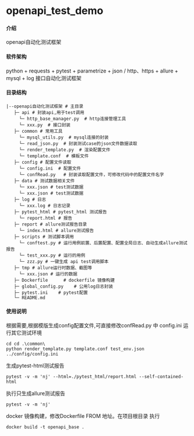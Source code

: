 # openapi_test_demo

#### 介绍
openapi自动化测试框架

#### 软件架构
python + requests + pytest + parametrize + json / http、https + allure + mysql + log
接口自动化测试框架

#### 目录结构

    |--openapi自动化测试框架 # 主目录
       ├─ api # 封装api,用于test调用
         └─ http_base_manager.py  # http连接管理工具
         └─ xxx.py  # 接口封装
       ├─ common # 常用工具
         └─ mysql_utils.py  # mysql连接的封装
         └─ read_json.py  # 封装测试case的json文件数据读取
         └─ render_template.py  # 渲染配置文件
         └─ template.conf  # 模板文件
       ├─ config # 配置文件读取
         └─ config.ini  # 配置文件
         └─ confRead.py   # 封装读取配置文件，可修改代码中的配置文件名字
       ├─ data # 测试数据相关文件
         └─ xxx.json # test测试数据
         └─ xxx.json # test测试数据
       ├─ log # 日志
         └─ xxx.log # 日志记录
       ├─ pytest_html # pytest_html 测试报告
         └─ report.html # 报告
       ├─ report # allure测试报告目录
         └─ index.html # allure测试报告
       ├─ scripts # 测试脚本调用
         └─ conftest.py # 运行用例前置、后置配置、配置全局日志、自动生成allure测试报告
         └─ test_xxx.py # 运行的用例
         └─ zzz.py # 一键生成 api test调用脚本
       ├─ tmp # allure运行时数据、截图等
         └─ xxx.json # 运行的数据
       ├─ Dockerfile	  # dockerfile 镜像构建
       ├─ global_config.py	  # 公用log日志封装
       ├─ pytest.ini  	# pytest配置	  
       └─ README.md

#### 使用说明
根据需要,根据模版生成config配置文件,可直接修改confRead.py 中 config.ini 运行其它测试环境
```
cd cd .\common\
python render_template.py template.conf test_env.json ../config/config.ini
```

生成pytest-html测试报告
```
pytest -v -m 'nj' --html=./pytest_html/report.html --self-contained-html
```

执行只生成allure测试报告
```
pytest -v -m 'nj'
```

docker 镜像构建，修改Dockerfile FROM 地址。在项目根目录 执行 

```docker build -t openapi_base .```